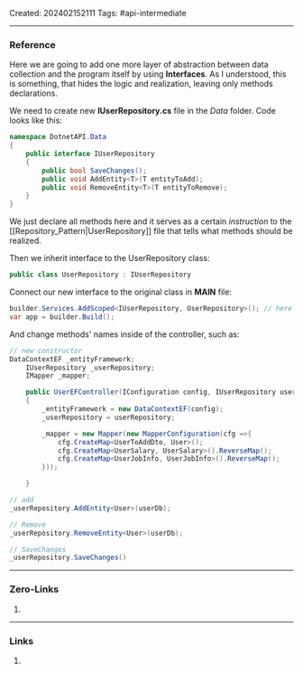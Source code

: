 Created: 202402152111
Tags: #api-intermediate 

---
### Reference

Here we are going to add one more layer of abstraction between data collection and the program itself by using **Interfaces**. As I understood, this is something, that hides the logic and realization, leaving only methods declarations.

We need to create new **IUserRepository.cs** file in the *Data* folder. Code looks like this:

```cs
namespace DotnetAPI.Data 
{
    public interface IUserRepository 
    {
        public bool SaveChanges();
        public void AddEntity<T>(T entityToAdd);
        public void RemoveEntity<T>(T entityToRemove);
    }
}
```

We just declare all methods here and it serves as a certain *instruction* to the [[Repository_Pattern|UserRepository]] file that tells what methods should be realized.

Then we inherit interface to the UserRepository class:

```cs
public class UserRepository : IUserRepository
```

Connect our new interface to the original class in **MAIN** file:

```cs
builder.Services.AddScoped<IUserRepository, UserRepository>(); // here
var app = builder.Build();
```

And change methods' names inside of the controller, such as:

```cs
// new constructor
DataContextEF _entityFramework;    
    IUserRepository _userRepository;
    IMapper _mapper;

    public UserEFController(IConfiguration config, IUserRepository userRepository)
    {
        _entityFramework = new DataContextEF(config);
        _userRepository = userRepository;

        _mapper = new Mapper(new MapperConfiguration(cfg =>{
            cfg.CreateMap<UserToAddDto, User>();
            cfg.CreateMap<UserSalary, UserSalary>().ReverseMap();
            cfg.CreateMap<UserJobInfo, UserJobInfo>().ReverseMap();
        }));

    }
```

```cs
// add
_userRepository.AddEntity<User>(userDb);
```

```cs
// Remove
_userRepository.RemoveEntity<User>(userDb);
```

```cs
// SaveChanges
_userRepository.SaveChanges()
```

---
### Zero-Links

1. 

-------
### Links

1. 